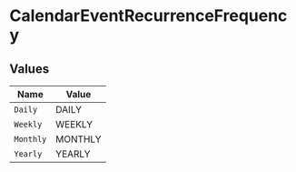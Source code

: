 # CalendarEventRecurrenceFrequency


## Values

| Name      | Value     |
| --------- | --------- |
| `Daily`   | DAILY     |
| `Weekly`  | WEEKLY    |
| `Monthly` | MONTHLY   |
| `Yearly`  | YEARLY    |